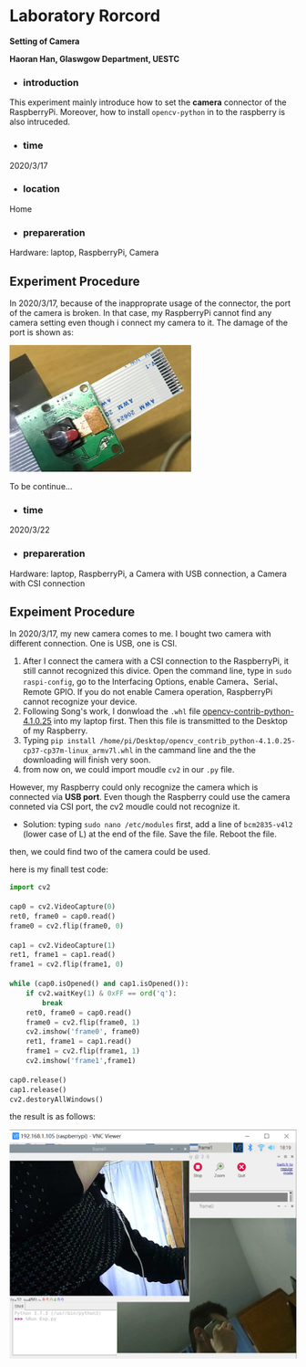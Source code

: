 # Laboratory Rorcord

**Setting of Camera**

**Haoran Han, Glaswgow Department, UESTC**



- ### introduction

This experiment mainly introduce how to set the **camera** connector of the RaspberryPi. Moreover, how to install `opencv-python` in to the raspberry is also intruceded.

- ### time

2020/3/17

- ### location

Home

- ### prepareration

Hardware: laptop,  RaspberryPi, Camera

## Experiment Procedure

In 2020/3/17, because of the inapproprate usage of the connector, the port of the camera is broken. In that case, my RaspberryPi cannot find any camera setting even though i connect my camera to it. The damage of the port is shown as:

![](Damage.PNG)

To be continue...



- ### time

2020/3/22

- ### prepareration

Hardware: laptop,  RaspberryPi, a Camera with USB connection, a Camera with CSI connection

## Expeiment Procedure

In 2020/3/17, my new camera comes to me. I bought two camera with different connection. One is USB, one is CSI.

1. After I connect the camera with a CSI connection to the RaspberryPi, it still cannot recognized this divice. Open the command line, type in `sudo raspi-config`, go to the Interfacing Options, enable Camera、Serial、Remote GPIO. If you do not enable Camera operation, RaspberryPi cannot recognize your device.
2. Following Song's work, I donwload the `.whl` file [opencv-contrib-python-4.1.0.25](https://www.piwheels.org/simple/opencv-contrib-python/opencv_contrib_python-4.1.0.25-cp37-cp37m-linux_armv7l.whl) into my laptop first. Then this file is transmitted to the Desktop of my Raspberry.
3. Typing `pip install /home/pi/Desktop/opencv_contrib_python-4.1.0.25-cp37-cp37m-linux_armv7l.whl` in the cammand line and the the downloading will finish very soon.
4. from now on, we could import moudle `cv2` in our `.py` file.

However, my Raspberry could only recognize the camera which is connected via **USB port**. Even though the Raspberry could use the camera conneted via CSI port, the cv2 moudle could not recognize it.

- Solution: typing `sudo nano /etc/modules` first, add a line of `bcm2835-v4l2`  (lower case of L) at the end of the file. Save the file. Reboot the file.

then, we could find two of the camera could be used.





here is my finall test code:

```python
import cv2

cap0 = cv2.VideoCapture(0)
ret0, frame0 = cap0.read()
frame0 = cv2.flip(frame0, 0)

cap1 = cv2.VideoCapture(1)
ret1, frame1 = cap1.read()
frame1 = cv2.flip(frame1, 0)

while (cap0.isOpened() and cap1.isOpened()):    
    if cv2.waitKey(1) & 0xFF == ord('q'):        
        break    
    ret0, frame0 = cap0.read()    
    frame0 = cv2.flip(frame0, 1)    
    cv2.imshow('frame0', frame0)    
    ret1, frame1 = cap1.read()    
    frame1 = cv2.flip(frame1, 1)    
    cv2.imshow('frame1',frame1)

cap0.release()
cap1.release()
cv2.destoryAllWindows()
```

the result is as follows:

![](DoubelCamera.PNG)
